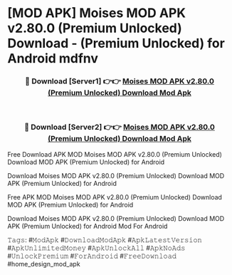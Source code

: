 # [MOD APK] Moises MOD APK v2.80.0 (Premium Unlocked) Download - (Premium Unlocked) for Android mdfnv



<div align="center">
<h3>🔴 Download [Server1] 👉👉 <a href="https://momento.my/?title=Moises_MOD_APK_v2.80.0_(Premium_Unlocked)_Download">Moises MOD APK v2.80.0 (Premium Unlocked) Download Mod Apk</a></h3><br>

<h3>🔴 Download [Server2] 👉👉 <a href="https://momento.my/?title=Moises_MOD_APK_v2.80.0_(Premium_Unlocked)_Download">Moises MOD APK v2.80.0 (Premium Unlocked) Download Mod Apk</a></h3>
</div>



Free Download APK MOD Moises MOD APK v2.80.0 (Premium Unlocked) Download MOD APK (Premium Unlocked) for Android

Download Moises MOD APK v2.80.0 (Premium Unlocked) Download MOD APK (Premium Unlocked) for Android

Free APK MOD Moises MOD APK v2.80.0 (Premium Unlocked) Download MOD APK (Premium Unlocked) for Android

Download Moises MOD APK v2.80.0 (Premium Unlocked) Download MOD APK (Premium Unlocked) for Android Mod For Android

𝚃𝚊𝚐𝚜: #𝙼𝚘𝚍𝙰𝚙𝚔 #𝙳𝚘𝚠𝚗𝚕𝚘𝚊𝚍𝙼𝚘𝚍𝙰𝚙𝚔 #𝙰𝚙𝚔𝙻𝚊𝚝𝚎𝚜𝚝𝚅𝚎𝚛𝚜𝚒𝚘𝚗 #𝙰𝚙𝚔𝚄𝚗𝚕𝚒𝚖𝚒𝚝𝚎𝚍𝙼𝚘𝚗𝚎𝚢 #𝙰𝚙𝚔𝚄𝚗𝚕𝚘𝚌𝚔𝙰𝚕𝚕 #𝙰𝚙𝚔𝙽𝚘𝙰𝚍𝚜 #𝚄𝚗𝚕𝚘𝚌𝚔𝙿𝚛𝚎𝚖𝚒𝚞𝚖 #𝙵𝚘𝚛𝙰𝚗𝚍𝚛𝚘𝚒𝚍 #𝙵𝚛𝚎𝚎𝙳𝚘𝚠𝚗𝚕𝚘𝚊𝚍 #home_design_mod_apk
